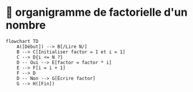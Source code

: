 # :abacus:  organigramme de factorielle d'un nombre
```mermaid
flowchart TD
    A([Début]) --> B[/Lire N/]
    B --> C[Initialiser factor = 1 et i = 1]
    C --> D{i <= N ?}
    D -- Oui --> E[factor = factor * i]
    E --> F[i = i + 1]
    F --> D
    D -- Non --> G[Écrire factor]
    G --> H([Fin])
```
